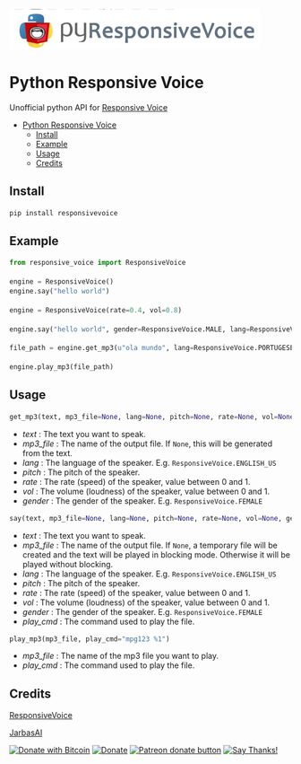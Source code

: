 ![](pyresponsive_voice.png)

# Python Responsive Voice

Unofficial python API for [Responsive Voice](https://responsivevoice.org)

- [Python Responsive Voice](#python-responsive-voice)
  * [Install](#install)
  * [Example](#example)
  * [Usage](#usage)
  * [Credits](#credits)
  
## Install
```python
pip install responsivevoice
```
## Example

```python
from responsive_voice import ResponsiveVoice

engine = ResponsiveVoice()
engine.say("hello world")

engine = ResponsiveVoice(rate=0.4, vol=0.8)

engine.say("hello world", gender=ResponsiveVoice.MALE, lang=ResponsiveVoice.ENGLISH_US)

file_path = engine.get_mp3(u"ola mundo", lang=ResponsiveVoice.PORTUGESE_PT)

engine.play_mp3(file_path)
```
## Usage
```python
get_mp3(text, mp3_file=None, lang=None, pitch=None, rate=None, vol=None, gender=None)
```
- *text* : The text you want to speak.
- *mp3_file* : The name of the output file. If `None`, this will be generated from the text.
- *lang* : The language of the speaker. E.g. `ResponsiveVoice.ENGLISH_US`
- *pitch* : The pitch of the speaker.
- *rate* : The rate (speed) of the speaker, value between 0 and 1.
- *vol* : The volume (loudness) of the speaker, value between 0 and 1.
- *gender* : The gender of the speaker. E.g. `ResponsiveVoice.FEMALE`

```python
say(text, mp3_file=None, lang=None, pitch=None, rate=None, vol=None, gender=None, play_cmd="mpg123 %1")
```
- *text* : The text you want to speak.
- *mp3_file* : The name of the output file. If `None`, a temporary file will be created and the text will be played in blocking mode. Otherwise it will be played without blocking.
- *lang* : The language of the speaker. E.g. `ResponsiveVoice.ENGLISH_US`
- *pitch* : The pitch of the speaker.
- *rate* : The rate (speed) of the speaker, value between 0 and 1.
- *vol* : The volume (loudness) of the speaker, value between 0 and 1.
- *gender* : The gender of the speaker. E.g. `ResponsiveVoice.FEMALE`
- *play_cmd* : The command used to play the file.

```python
play_mp3(mp3_file, play_cmd="mpg123 %1")
```
- *mp3_file* : The name of the mp3 file you want to play.
- *play_cmd* : The command used to play the file.

## Credits

[ResponsiveVoice](https://responsivevoice.org/)

[JarbasAI](https://jarbasal.github.io)

[![Donate with Bitcoin](https://en.cryptobadges.io/badge/micro/1QJNhKM8tVv62XSUrST2vnaMXh5ADSyYP8)](https://en.cryptobadges.io/donate/1QJNhKM8tVv62XSUrST2vnaMXh5ADSyYP8)
[![Donate](https://img.shields.io/badge/Donate-PayPal-green.svg)](https://paypal.me/jarbasai)
<span class="badge-patreon"><a href="https://www.patreon.com/jarbasAI" title="Donate to this project using Patreon"><img src="https://img.shields.io/badge/patreon-donate-yellow.svg" alt="Patreon donate button" /></a></span>
[![Say Thanks!](https://img.shields.io/badge/Say%20Thanks-!-1EAEDB.svg)](https://saythanks.io/to/JarbasAl)

